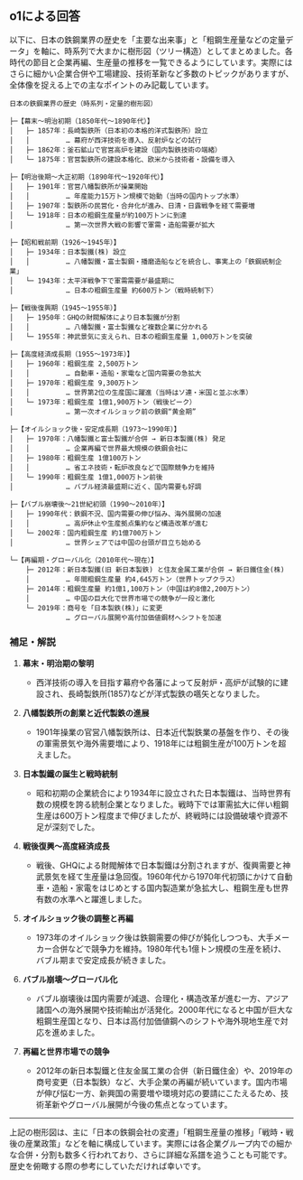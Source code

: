 ## o1による回答

以下に、日本の鉄鋼業界の歴史を「主要な出来事」と「粗鋼生産量などの定量データ」を軸に、時系列で大まかに樹形図（ツリー構造）としてまとめました。各時代の節目と企業再編、生産量の推移を一覧できるようにしています。実際にはさらに細かい企業合併や工場建設、技術革新など多数のトピックがありますが、全体像を捉える上での主なポイントのみ記載しています。

```plaintext
日本の鉄鋼業界の歴史（時系列・定量的樹形図）

├─【幕末～明治初期（1850年代〜1890年代）】
│   ├─ 1857年：長崎製鉄所（日本初の本格的洋式製鉄所）設立
│   │         … 幕府が西洋技術を導入、反射炉などの試行
│   ├─ 1862年：釜石鉱山で官営高炉を建設（国内製鉄技術の端緒）
│   └─ 1875年：官営製鉄所の建設本格化、欧米から技術者・設備を導入

├─【明治後期～大正初期（1890年代〜1920年代）】
│   ├─ 1901年：官営八幡製鉄所が操業開始
│   │         … 年産能力15万トン規模で始動（当時の国内トップ水準）
│   ├─ 1907年：製鉄所の民営化・合弁化が進み、日清・日露戦争を経て需要増
│   └─ 1918年：日本の粗鋼生産量が約100万トンに到達
│             … 第一次世界大戦の影響で軍需・造船需要が拡大

├─【昭和戦前期（1926〜1945年）】
│   ├─ 1934年：日本製鐵(株) 設立
│   │         … 八幡製鐵・富士製鋼・播磨造船などを統合し、事実上の「鉄鋼統制企業」
│   └─ 1943年：太平洋戦争下で軍需需要が最盛期に
│             … 日本の粗鋼生産量 約600万トン（戦時統制下）

├─【戦後復興期（1945〜1955年）】
│   ├─ 1950年：GHQの財閥解体により日本製鐵が分割
│   │         … 八幡製鐵・富士製鐵など複数企業に分かれる
│   └─ 1955年：神武景気に支えられ、日本の粗鋼生産量 1,000万トンを突破

├─【高度経済成長期（1955〜1973年）】
│   ├─ 1960年：粗鋼生産 2,500万トン
│   │         … 自動車・造船・家電など国内需要の急拡大
│   ├─ 1970年：粗鋼生産 9,300万トン
│   │         … 世界第2位の生産国に躍進（当時はソ連・米国と並ぶ水準）
│   └─ 1973年：粗鋼生産 1億1,900万トン（戦後ピーク）
│             … 第一次オイルショック前の鉄鋼“黄金期”

├─【オイルショック後・安定成長期（1973〜1990年）】
│   ├─ 1970年：八幡製鐵と富士製鐵が合併 → 新日本製鐵(株) 発足
│   │         … 企業再編で世界最大規模の鉄鋼会社に
│   ├─ 1980年：粗鋼生産 1億100万トン
│   │         … 省エネ技術・転炉改良などで国際競争力を維持
│   └─ 1990年：粗鋼生産 1億1,000万トン前後
│             … バブル経済最盛期に近く、国内需要も好調

├─【バブル崩壊後～21世紀初頭（1990〜2010年）】
│   ├─ 1990年代：鉄鋼不況、国内需要の伸び悩み、海外展開の加速
│   │         … 高炉休止や生産拠点集約など構造改革が進む
│   └─ 2002年：国内粗鋼生産 約1億700万トン
│             … 世界シェアでは中国の台頭が目立ち始める

└─【再編期・グローバル化（2010年代〜現在）】
    ├─ 2012年：新日本製鐵(旧 新日本製鉄) と住友金属工業が合併 → 新日鐵住金(株)
    │         … 年間粗鋼生産量 約4,645万トン（世界トップクラス）
    ├─ 2014年：粗鋼生産量 約1億1,100万トン（中国は約8億2,200万トン）
    │         … 中国の巨大化で世界市場での競争が一段と激化
    └─ 2019年：商号を「日本製鉄(株)」に変更
              … グローバル展開や高付加価値鋼材へシフトを加速
```

### 補足・解説

1. **幕末・明治期の黎明**  
   - 西洋技術の導入を目指す幕府や各藩によって反射炉・高炉が試験的に建設され、長崎製鉄所(1857)などが洋式製鉄の嚆矢となりました。  

2. **八幡製鉄所の創業と近代製鉄の進展**  
   - 1901年操業の官営八幡製鉄所は、日本近代製鉄業の基盤を作り、その後の軍需景気や海外需要増により、1918年には粗鋼生産が100万トンを超えました。

3. **日本製鐵の誕生と戦時統制**  
   - 昭和初期の企業統合により1934年に設立された日本製鐵は、当時世界有数の規模を誇る統制企業となりました。戦時下では軍需拡大に伴い粗鋼生産は600万トン程度まで伸びましたが、終戦時には設備破壊や資源不足が深刻でした。

4. **戦後復興～高度経済成長**  
   - 戦後、GHQによる財閥解体で日本製鐵は分割されますが、復興需要と神武景気を経て生産量は急回復。1960年代から1970年代初頭にかけて自動車・造船・家電をはじめとする国内製造業が急拡大し、粗鋼生産も世界有数の水準へと躍進しました。

5. **オイルショック後の調整と再編**  
   - 1973年のオイルショック後は鉄鋼需要の伸びが鈍化しつつも、大手メーカー合併などで競争力を維持。1980年代も1億トン規模の生産を続け、バブル期まで安定成長が続きました。

6. **バブル崩壊～グローバル化**  
   - バブル崩壊後は国内需要が減退、合理化・構造改革が進む一方、アジア諸国への海外展開や技術輸出が活発化。2000年代になると中国が巨大な粗鋼生産国となり、日本は高付加価値鋼へのシフトや海外現地生産で対応を進めました。

7. **再編と世界市場での競争**  
   - 2012年の新日本製鐵と住友金属工業の合併（新日鐵住金）や、2019年の商号変更（日本製鉄）など、大手企業の再編が続いています。国内市場が伸び悩む一方、新興国の需要増や環境対応の要請にこたえるため、技術革新やグローバル展開が今後の焦点となっています。

---

上記の樹形図は、主に「日本の鉄鋼会社の変遷」「粗鋼生産量の推移」「戦時・戦後の産業政策」などを軸に構成しています。実際には各企業グループ内での細かな合併・分割も数多く行われており、さらに詳細な系譜を追うことも可能です。歴史を俯瞰する際の参考にしていただければ幸いです。

